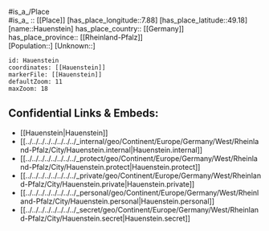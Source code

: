 ﻿---
location: [49.18,7.88] 
mapzoom: [7,12] 
mapmarker: city 
type: City
tags:
- geo/City


SpocWebEntityId: 30808
isDeleted: false
confidential: public

---
#is_a_/Place  
#is_a_ :: [[Place]] 
[has_place_longitude::7.88] 
[has_place_latitude::49.18] 
[name::Hauenstein] 
has_place_country:: [[Germany]]  
has_place_province:: [[Rheinland-Pfalz]]  
[Population::] 
[Unknown::] 


```leaflet
id: Hauenstein
coordinates: [[Hauenstein]] 
markerFile: [[Hauenstein]] 
defaultZoom: 11 
maxZoom: 18
```


## Confidential Links & Embeds: 
- [[Hauenstein|Hauenstein]]  
- [[../../../../../../../../_internal/geo/Continent/Europe/Germany/West/Rheinland-Pfalz/City/Hauenstein.internal|Hauenstein.internal]] 
- [[../../../../../../../../_protect/geo/Continent/Europe/Germany/West/Rheinland-Pfalz/City/Hauenstein.protect|Hauenstein.protect]] 
- [[../../../../../../../../_private/geo/Continent/Europe/Germany/West/Rheinland-Pfalz/City/Hauenstein.private|Hauenstein.private]] 
- [[../../../../../../../../_personal/geo/Continent/Europe/Germany/West/Rheinland-Pfalz/City/Hauenstein.personal|Hauenstein.personal]] 
- [[../../../../../../../../_secret/geo/Continent/Europe/Germany/West/Rheinland-Pfalz/City/Hauenstein.secret|Hauenstein.secret]] 
